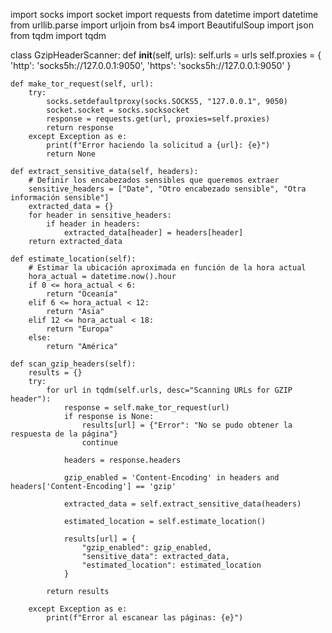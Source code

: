 import socks
import socket
import requests
from datetime import datetime
from urllib.parse import urljoin
from bs4 import BeautifulSoup
import json
from tqdm import tqdm

class GzipHeaderScanner:
    def __init__(self, urls):
        self.urls = urls
        self.proxies = {
            'http': 'socks5h://127.0.0.1:9050',
            'https': 'socks5h://127.0.0.1:9050'
        }

    def make_tor_request(self, url):
        try:
            socks.setdefaultproxy(socks.SOCKS5, "127.0.0.1", 9050)
            socket.socket = socks.socksocket
            response = requests.get(url, proxies=self.proxies)
            return response
        except Exception as e:
            print(f"Error haciendo la solicitud a {url}: {e}")
            return None

    def extract_sensitive_data(self, headers):
        # Definir los encabezados sensibles que queremos extraer
        sensitive_headers = ["Date", "Otro encabezado sensible", "Otra información sensible"]
        extracted_data = {}
        for header in sensitive_headers:
            if header in headers:
                extracted_data[header] = headers[header]
        return extracted_data

    def estimate_location(self):
        # Estimar la ubicación aproximada en función de la hora actual
        hora_actual = datetime.now().hour
        if 0 <= hora_actual < 6:
            return "Oceanía"
        elif 6 <= hora_actual < 12:
            return "Asia"
        elif 12 <= hora_actual < 18:
            return "Europa"
        else:
            return "América"

    def scan_gzip_headers(self):
        results = {}
        try:
            for url in tqdm(self.urls, desc="Scanning URLs for GZIP header"):
                response = self.make_tor_request(url)
                if response is None:
                    results[url] = {"Error": "No se pudo obtener la respuesta de la página"}
                    continue

                headers = response.headers

                gzip_enabled = 'Content-Encoding' in headers and headers['Content-Encoding'] == 'gzip'

                extracted_data = self.extract_sensitive_data(headers)

                estimated_location = self.estimate_location()

                results[url] = {
                    "gzip_enabled": gzip_enabled,
                    "sensitive_data": extracted_data,
                    "estimated_location": estimated_location
                }

            return results

        except Exception as e:
            print(f"Error al escanear las páginas: {e}")
